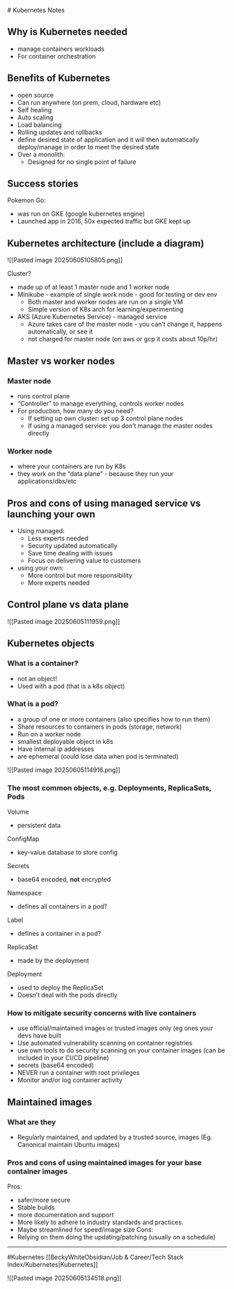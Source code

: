 # Kubernetes Notes  
## Why is Kubernetes needed  
- manage containers workloads
- For container orchestration
## Benefits of Kubernetes  
- open source
- Can run anywhere (on prem, cloud, hardware etc)
- Self healing
- Auto scaling
- Load balancing
- Rolling updates and rollbacks
- define desired state of application and it will then automatically deploy/manage in order to meet the desired state
- Over a monolith:
	- Designed for no single point of failure
## Success stories  
Pokemon Go:
- was run on GKE (google kubernetes engine)
- Launched app in 2016, 50x expected traffic but GKE kept up
## Kubernetes architecture (include a diagram)  
![[Pasted image 20250605105805.png]]

Cluster?
- made up of at least 1 master node and 1 worker node
- Minikube - example of single work node - good for testing or dev env
	- Both master and worker nodes are run on a single VM
	- Simple version of K8s arch for learning/experimenting 
- AKS (Azure Kubernetes Service) - managed service
	- Azure takes care of the master node - you can’t change it, happens automatically, or see it
	- not charged for master node (on aws or gcp it costs about 10p/hr)
## Master vs worker nodes  
### Master node
- runs control plane 
- “Controller” to manage everything, controls worker nodes
- For production, how many do you need?
	- If setting up own cluster: set up 3 control plane nodes
	- If using a managed service: you don’t manage the master nodes directly

### Worker node
- where your containers are run by K8s
- they work on the “data plane” - because they run your applications/dbs/etc
## Pros and cons of using managed service vs launching your own  
- Using managed:
	- Less experts needed
	- Security updated automatically
	- Save time dealing with issues
	- Focus on delivering value to customers
- using your own:
	- More control but more responsibility
	- More experts needed

## Control plane vs data plane  
![[Pasted image 20250605111959.png]]
## Kubernetes objects  
### What is a container?
- not an object!
- Used with a pod (that is a k8s object)
### What is a pod?
- a group of one or more containers (also specifies how to run them)
- Share resources to containers in pods (storage, network)
- Run on a worker node
- smallest deployable object in k8s
- Have internal ip addresses
- are ephemeral (could lose data when pod is terminated)

![[Pasted image 20250605114916.png]]


### The most common objects, e.g. Deployments, ReplicaSets, Pods  
Volume
- persistent data

ConfigMap
- key-value database to store config

Secrets
- base64 encoded, **not** encrypted

Namespace
- defines all containers in a pod?

Label
- defines a container in a pod?

ReplicaSet
- made by the deployment

Deployment 
- used to deploy the ReplicaSet
- Doesn’t deal with the pods directly


### How to mitigate security concerns with live containers 
- use official/maintained images or trusted images only (eg ones your devs have built
- Use automated vulnerability scanning on container registries
- use own tools to do security scanning on your container images (can be included in your CI/CD pipeline)
- secrets (base64 encoded)
- NEVER run a container with root privileges 
- Monitor and/or log container activity 

## Maintained images  
### What are they  
- Regularly maintained, and updated by a trusted source, images (Eg. Canonical maintain Ubuntu images)
### Pros and cons of using maintained images for your base container images
Pros:
- safer/more secure
- Stable builds
- more documentation and support
- More likely to adhere to industry standards and practices. 
- Maybe streamlined for speed/image size
Cons:
- Relying on them doing the updating/patching (usually on a schedule)
---


#Kubernetes [[BeckyWhiteObsidian/Job & Career/Tech Stack Index/Kubernetes|Kubernetes]]


![[Pasted image 20250605134518.png]]